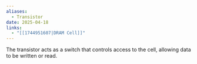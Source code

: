 ```yaml
---
aliases:
  - Transistor
date: 2025-04-18
links:
  - "[[1744951607|DRAM Cell]]"
---
```

The transistor acts as a switch that controls access to the cell, allowing data to be written or read.